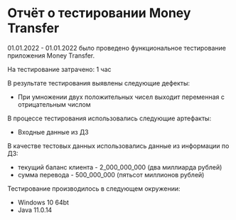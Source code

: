 # Отчёт о тестировании Money Transfer

01.01.2022 - 01.01.2022 было проведено функциональное тестирование приложения Money Transfer.

На тестирование затрачено: 1 час

В результате тестирования выявлены следующие дефекты:
* При умножении двух положительных чисел выходит переменная с отрицательным числом

В процессе тестирования использовались следующие артефакты:
* Входные данные из ДЗ

В качестве тестовых данных использовались данные из информации по ДЗ:
* текущий баланс клиента - 2_000_000_000 (два миллиарда рублей)
* сумма перевода - 500_000_000 (пятьсот миллионов рублей)

Тестирование производилось в следующем окружении:
* Windows 10 64bt
* Java 11.0.14
